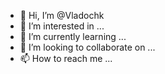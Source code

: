 - 👋 Hi, I’m @Vladochk
- 👀 I’m interested in ...
- 🌱 I’m currently learning ...
- 💞️ I’m looking to collaborate on ...
- 📫 How to reach me ...

<!---
Vladochk/Vladochk is a ✨ special ✨ repository because its `README.md` (this file) appears on your GitHub profile.
You can click the Preview link to take a look at your changes.
--->
